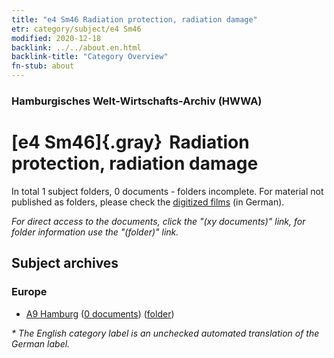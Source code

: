 ```yaml
---
title: "e4 Sm46 Radiation protection, radiation damage"
etr: category/subject/e4 Sm46
modified: 2020-12-18
backlink: ../../about.en.html
backlink-title: "Category Overview"
fn-stub: about
---
```


### Hamburgisches Welt-Wirtschafts-Archiv (HWWA)
# [e4 Sm46]{.gray}&#8201; Radiation protection, radiation damage&#160; 





In total 1 subject folders, 0 documents - folders incomplete.
For material not published as folders, please check the [digitized films](/film/h1_sh) (in German).

_For direct access to the documents, click the "(xy documents)" link, for folder information use the "(folder)" link._

## Subject archives



### Europe

- [A9 Hamburg](../../../geo/about.en.html#A9) (<a href="https://dfg-viewer.de/show/?tx_dlf[id]=https://pm20.zbw.eu/mets/sh/1409xx/140905/1856xx/185605/public.mets.en.xml" target="_blank">0 documents</a>) ([folder](http://purl.org/pressemappe20/folder/sh/140905,185605))


_* The English category label is an unchecked automated translation of the German label._

